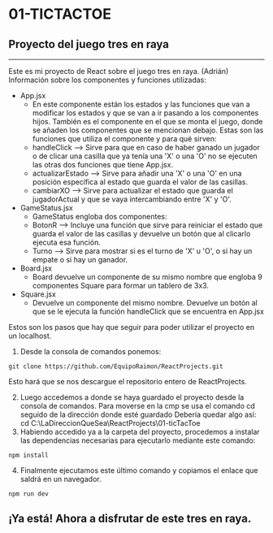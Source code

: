 # 01-TICTACTOE
## Proyecto del juego tres en raya

---

Este es mi proyecto de React sobre el juego tres en raya. (Adrián)  
Información sobre los componentes y funciones utilizadas:  
- App.jsx
    - En este componente están los estados y las funciones que van a modificar los estados y que se van a ir pasando a los componentes hijos. También es el componente en el que se monta el juego, donde se añaden los componentes que se mencionan debajo. Estas son las funciones que utiliza el componente y para qué sirven:
    - handleClick --> Sirve para que en caso de haber ganado un jugador o de clicar una casilla que ya tenía una 'X' o una 'O' no se ejecuten las otras dos funciones que tiene App.jsx.
    - actualizarEstado --> Sirve para añadir una 'X' o una 'O' en una posición específica al estado que guarda el valor de las casillas.
    - cambiarXO --> Sirve para actualizar el estado que guarda el jugadorActual y que se vaya intercambiando entre 'X' y 'O'.
- GameStatus.jsx
    - GameStatus engloba dos componentes:
    - BotonR --> Incluye una función que sirve para reiniciar el estado que guarda el valor de las casillas y devuelve un botón que al clicarlo ejecuta esa función.
    - Turno --> Sirve para mostrar si es el turno de 'X' u 'O', o si hay un empate o si hay un ganador. 
- Board.jsx
    - Board devuelve un componente de su mismo nombre que engloba 9 componentes Square para formar un tablero de 3x3.
- Square.jsx
    - Devuelve un componente del mismo nombre. Devuelve un botón al que se le ejecuta la función handleClick que se encuentra en App.jsx


Estos son los pasos que hay que seguir para poder utilizar el proyecto en un localhost.
1. Desde la consola de comandos ponemos:
~~~
git clone https://github.com/EquipoRaimon/ReactProjects.git
~~~
Esto hará que se nos descargue el repositorio entero de ReactProjects.

2. Luego accedemos a donde se haya guardado el proyecto desde la consola de comandos. Para moverse en la cmp se usa el comando cd seguido de la dirección donde esté guardado 
Debería quedar algo así:  
cd C:\LaDireccionQueSea\ReactProjects\01-ticTacToe
3. Habiendo accedido ya a la carpeta del proyecto, procedemos a instalar las dependencias necesarias para ejecutarlo mediante este comando:
~~~
npm install
~~~
4. Finalmente ejecutamos este último comando y copiamos el enlace que saldrá en un navegador.
~~~
npm run dev
~~~

¡Ya está! Ahora a disfrutar de este tres en raya.
---
